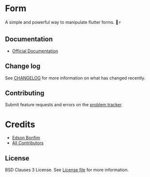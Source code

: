 # Form

A simple and powerful way to manipulate flutter forms. :rocket::zap:

## Documentation

  * [Official Documentation](http://edsonbonfim.github.io/form)

## Change log

See [CHANGELOG](https://github.com/edsonbonfim/form/blob/master/CHANGELOG.md) for more information on what has changed recently.

## Contributing

Submit feature requests and errors on the [problem tracker](https://github.com/edsonbonfim/form/issues).

# Credits

- [Edson Bonfim](https://github.com/edsonbonfim)
- [All Contributors](https://github.com/edsonbonfim/form/graphs/contributors)

## License

BSD Clauses 3 License. See [License file](https://github.com/edsonbonfim/form/blob/master/LICENSE) for more information.
